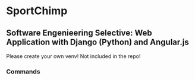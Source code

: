 # SportChimp
## Software Engenieering Selective: Web Application with Django (Python) and Angular.js

Please create your own venv! Not included in the repo!

### Commands
